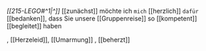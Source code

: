 
_[[215-LEGO#^1|^]]_ [[zunächst]] möchte ich `mich` [[herzlich]] `dafür` [[bedanken]], dass Sie unsere [[Gruppenreise]] so [[kompetent]] [[begleitet]] haben


, [[Herzeleid]], [[Umarmung]]
, [[beherzt]]